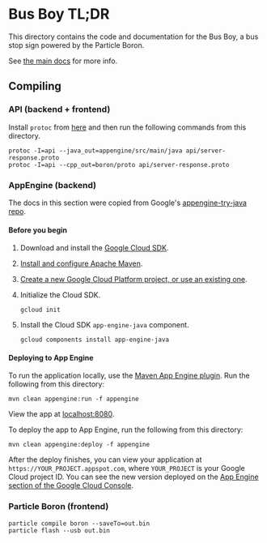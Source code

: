 # Bus Boy TL;DR

This directory contains the code and documentation for the Bus Boy, a bus stop
sign powered by the Particle Boron.

See [the main docs](docs/index.md) for more info.

## Compiling

### API (backend + frontend)

Install `protoc` from
[here](https://github.com/protocolbuffers/protobuf/releases) and then run the
following commands from this directory.

```
protoc -I=api --java_out=appengine/src/main/java api/server-response.proto
protoc -I=api --cpp_out=boron/proto api/server-response.proto
```

### AppEngine (backend)

The docs in this section were copied from Google's [appengine-try-java repo](
https://github.com/GoogleCloudPlatform/appengine-try-java).

#### Before you begin

1.  Download and install the [Google Cloud
    SDK](https://cloud.google.com/sdk/docs/).
1.  [Install and configure Apache Maven](http://maven.apache.org/index.html).
1.  [Create a new Google Cloud Platform project, or use an existing one](https://console.cloud.google.com/project).
1.  Initialize the Cloud SDK.

        gcloud init

1.  Install the Cloud SDK `app-engine-java` component.

        gcloud components install app-engine-java

#### Deploying to App Engine

To run the application locally, use the [Maven App Engine
plugin](https://cloud.google.com/appengine/docs/java/tools/using-maven). Run the
following from this directory:

```
mvn clean appengine:run -f appengine
```

View the app at [localhost:8080](http://localhost:8080).

To deploy the app to App Engine, run the following from this directory:

```
mvn clean appengine:deploy -f appengine
```

After the deploy finishes, you can view your application at
`https://YOUR_PROJECT.appspot.com`, where `YOUR_PROJECT` is your Google Cloud
project ID. You can see the new version deployed on the [App Engine section of
the Google Cloud Console](https://console.cloud.google.com/appengine/versions).

### Particle Boron (frontend)



```
particle compile boron --saveTo=out.bin
particle flash --usb out.bin
```
